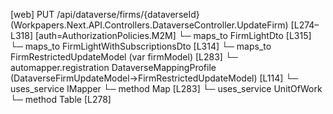 [web] PUT /api/dataverse/firms/{dataverseId}  (Workpapers.Next.API.Controllers.DataverseController.UpdateFirm)  [L274–L318] [auth=AuthorizationPolicies.M2M]
  └─ maps_to FirmLightDto [L315]
  └─ maps_to FirmLightWithSubscriptionsDto [L314]
  └─ maps_to FirmRestrictedUpdateModel (var firmModel) [L283]
    └─ automapper.registration DataverseMappingProfile (DataverseFirmUpdateModel->FirmRestrictedUpdateModel) [L114]
  └─ uses_service IMapper
    └─ method Map [L283]
  └─ uses_service UnitOfWork
    └─ method Table [L278]

